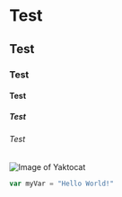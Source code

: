 # Test
## Test
### Test 
#### Test
##### Test
###### Test
![Image of Yaktocat](https://octodex.github.com/images/yaktocat.png)
``` javascript
var myVar = "Hello World!"
```
